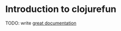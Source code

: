 # Introduction to clojurefun

TODO: write [great documentation](http://jacobian.org/writing/what-to-write/)
